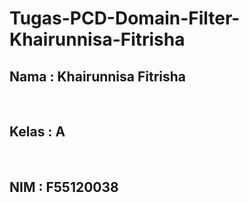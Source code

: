 # Tugas-PCD-Domain-Filter-Khairunnisa-Fitrisha

<H2> Nama  : Khairunnisa Fitrisha </H2> <br>
<H2> Kelas : A </H2> <br>
<H2> NIM : F55120038 </H2> <br>
